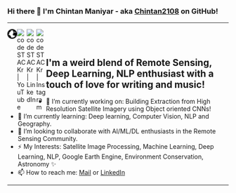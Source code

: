 ### Hi there 👋 I'm Chintan Maniyar - aka [Chintan2108](https://chintan2108.github.io/) on GitHub!

---
[<img align="left" alt="codeSTACKr.com" width="22px" src="https://raw.githubusercontent.com/iconic/open-iconic/master/svg/globe.svg" />](https://chintan2108.github.io/)
[<img align="left" alt="codeSTACKr | YouTube" width="22px" src="https://cdn.jsdelivr.net/npm/simple-icons@v3/icons/youtube.svg" />](https://www.youtube.com/channel/UCgfdsHyDZG9ILtLRSSkrOOA)
[<img align="left" alt="codeSTACKr | LinkedIn" width="22px" src="https://cdn.jsdelivr.net/npm/simple-icons@v3/icons/linkedin.svg" />](https://www.linkedin.com/in/chintan-maniyar-617131112/)
[<img align="left" alt="codeSTACKr | Instagram" width="22px" src="https://cdn.jsdelivr.net/npm/simple-icons@v3/icons/instagram.svg" />](https://www.instagram.com/cubetales2108/)
<br/>
<br/>


## I'm a weird blend of Remote Sensing, Deep Learning, NLP enthusiast with a touch of love for writing and music!

- 🔭 I’m currently working on: Building Extraction from High Resolution Satellite Imagery using Object oriented CNNs!
- 🌱 I’m currently learning: Deep learning, Computer Vision, NLP and Geography.
- 👯 I’m looking to collaborate with AI/ML/DL enthusiasts in the Remote Sensing Community.
- ⚡ My Interests: Satellite Image Processing, Machine Learning, Deep Learning, NLP, Google Earth Engine, Environment Conservation, Astronomy ✨
- 📫 How to reach me: [Mail](chintanmaniyar@gmail.com) or [LinkedIn](https://www.linkedin.com/in/chintan-maniyar-617131112/)


<!--### My Github Stats:
[![Chintan's github stats](https://github-readme-stats.vercel.app/api?username=Chintan2108&count_private=true&show_icons=true&theme=radical)](https://github.com/anuraghazra/github-readme-stats)
<br />-->

---

<!--
**Chintan2108/Chintan2108** is a ✨ _special_ ✨ repository because its `README.md` (this file) appears on your GitHub profile.
